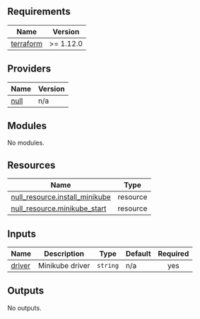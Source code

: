 ## Requirements

| Name | Version |
|------|---------|
| <a name="requirement_terraform"></a> [terraform](#requirement\_terraform) | >= 1.12.0 |

## Providers

| Name | Version |
|------|---------|
| <a name="provider_null"></a> [null](#provider\_null) | n/a |

## Modules

No modules.

## Resources

| Name | Type |
|------|------|
| [null_resource.install_minikube](https://registry.terraform.io/providers/hashicorp/null/latest/docs/resources/resource) | resource |
| [null_resource.minikube_start](https://registry.terraform.io/providers/hashicorp/null/latest/docs/resources/resource) | resource |

## Inputs

| Name | Description | Type | Default | Required |
|------|-------------|------|---------|:--------:|
| <a name="input_driver"></a> [driver](#input\_driver) | Minikube driver | `string` | n/a | yes |

## Outputs

No outputs.
